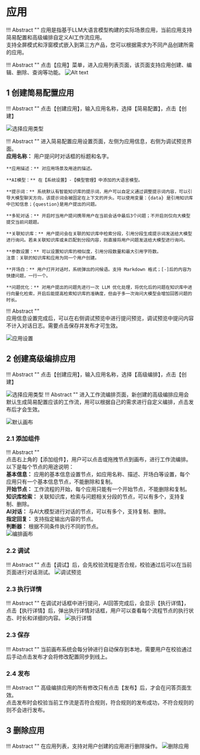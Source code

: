 # 应用

!!! Abstract ""
    应用是指基于LLM大语言模型构建的实际场景应用，当前应用支持简易配置和高级编排自定义AI工作流应用。    
    支持全屏模式和浮窗模式嵌入到第三方产品，您可以根据需求为不同产品创建所需的应用。    

!!! Abstract "" 
    点击【应用】菜单，进入应用列表页面，该页面支持应用创建、编辑、删除、查询等功能。
![Alt text](../../img/app/applist.png)

## 1 创建简易配置应用

!!! Abstract ""
    点击【创建应用】，输入应用名称，选择【简易配置】，点击【创建】

![选择应用类型](../../img/app/selectAppType.jpg)

!!! Abstract ""
    进入简易配置应用设置页面，左侧为应用信息，右侧为调试预览界面。      
    **应用名称：** 用户提问时对话框的标题和名字。

    **应用描述：** 对应用场景及用途的描述。

    **AI模型：** 在【系统设置】-【模型管理】中添加的大语言模型。  

    **提示词：** 系统默认有智能知识库的提示词，用户可以自定义通过调整提示词内容，可以引导大模型聊天方向，该提示词会被固定在上下文的开头。可以使用变量：{data} 是引用知识库中已知信息；{question}是用户提出的问题。   

    **多轮对话：** 开启时当用户提问携带用户在当前会话中最后3个问题；不开启则仅向大模型提交当前问题题。 

    **关联知识库：** 用户提问会在关联的知识库中检索分段，引用分段生成提示词发送给大模型进行询问。若未关联知识库或未匹配到分段内容，则直接将用户问题发送给大模型进行询问。 

    **参数设置：** 可以设置知识库的相似度，引用分段数量和最大引用字符数。      
    注意：关联的知识库和应用为同一个用户创建。  

    **开场白：** 用户打开对话时，系统弹出的问候语。支持 Markdown 格式；[-]后的内容为快捷问题，一行一个。    
          
    **问题优化：** 对用户提出的问题先进行一次 LLM 优化处理，将优化后的问题在知识库中进行向量化检索，开启后能提高检索知识库的准确度，但由于多一次询问大模型会增加回答问题的时长。

!!! Abstract ""   
    应用信息设置完成后，可以在右侧调试预览中进行提问预览，调试预览中提问内容不计入对话日志。需要点击保存并发布才可生效。

![应用设置](../../img/app/app-setting.png)

## 2 创建高级编排应用

!!! Abstract ""
    点击【创建应用】，输入应用名称，选择【高级编排】，点击【创建】

![选择应用类型](../../img/app/app_workflow.png)
!!! Abstract ""
    进入工作流编排页面，新创建的高级编排应用会默认生成简易配置应该的工作流，用可以根据自己的需求进行自定义编排，点击发布后才会生效。  

![默认画布](../../img/app/defult_workflow.png)

### 2.1 添加组件

!!! Abstract ""  
    点击右上角的【添加组件】，用户可以点击或拖拽节点到画布，进行工作流编排。以下是每个节点的用途说明：      
    **基本信息：** 应用的基本信息设置节点，如应用名称、描述、开场白等设置，每个应用只有一个基本信息节点，不能删除和复制。      
    **开始节点：** 工作流程的开始，每个应用只能有一个开始节点，不能删除和复制。    
    **知识库检索：**  关联知识库，检索与问题相关分段的节点，可以有多个，支持复制、删除。     
    **AI对话：**  与AI大模型进行对话的节点，可以有多个，支持复制、删除。    
    **指定回复：** 支持指定输出内容的节点。     
    **判断器：** 根据不同条件执行不同的节点。    
![编排画布](../../img/app/workflow.png)


### 2.2 调试

!!! Abstract ""
    点击【调试】后，会先校验流程是否合规，校验通过后可以在当前页面进行对话测试。
![调试预览](../../img/app/workflow_view.png)

### 2.3 执行详情

!!! Abstract ""
    在调试对话框中进行提问，AI回答完成后，会显示【执行详情】，点击【执行详情】后，弹出执行详情对话框，用户可以查看每个流程节点的执行状态、时长和详细的内容。
![执行详情](../../img/app/exec_detail.png)

### 2.3 保存

!!! Abstract ""
    当前画布系统会每分钟进行自动保存到本地，需要用户在校验通过后手动点击发布才会将修改配置同步到线上。

### 2.4 发布

!!! Abstract ""
    高级编排应用的所有修改只有点击【发布】后，才会在问答页面生效。     
    点击发布时会校验当前工作流是否符合规则，符合规则的发布成功，不符合规则的则不会进行发布。  


## 3 删除应用

!!! Abstract ""
    在应用列表，支持对用户创建的应用进行删除操作。
![删除应用](../../img/app/del-app.png)